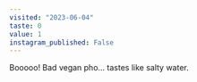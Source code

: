 ```yaml
---
visited: "2023-06-04"
taste: 0
value: 1
instagram_published: False
---
```


Booooo! Bad vegan pho... tastes like salty water.
